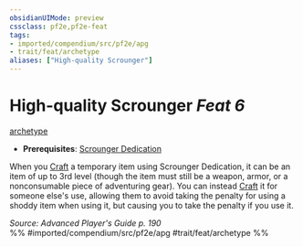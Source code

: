 ```yaml
---
obsidianUIMode: preview
cssclass: pf2e,pf2e-feat
tags:
- imported/compendium/src/pf2e/apg
- trait/feat/archetype
aliases: ["High-quality Scrounger"]
---
```

# High-quality Scrounger  *Feat 6*  
[archetype](archetype.md)  

- **Prerequisites**: [Scrounger Dedication](scrounger-dedication-apg.md)

When you [Craft](craft.md) a temporary item using Scrounger Dedication, it can be an item of up to 3rd level (though the item must still be a weapon, armor, or a nonconsumable piece of adventuring gear). You can instead [Craft](craft.md) it for someone else's use, allowing them to avoid taking the penalty for using a shoddy item when using it, but causing you to take the penalty if you use it.

*Source: Advanced Player's Guide p. 190*  
%% #imported/compendium/src/pf2e/apg #trait/feat/archetype %%